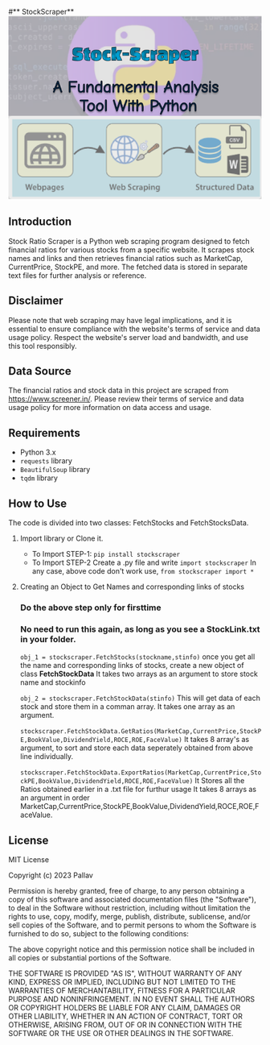 #** StockScraper**
![Alt Text](/main.png)
## Introduction
Stock Ratio Scraper is a Python web scraping program designed to fetch financial ratios for various stocks from a specific website. It scrapes stock names and links and then retrieves financial ratios such as MarketCap, CurrentPrice, StockPE, and more. The fetched data is stored in separate text files for further analysis or reference.


## Disclaimer
Please note that web scraping may have legal implications, and it is essential to ensure compliance with the website's terms of service and data usage policy. Respect the website's server load and bandwidth, and use this tool responsibly.

## Data Source
The financial ratios and stock data in this project are scraped from <https://www.screener.in/>. Please review their terms of service and data usage policy for more information on data access and usage.

## Requirements
- Python 3.x
- `requests` library
- `BeautifulSoup` library
- `tqdm` library

## How to Use
The code is divided into two classes: FetchStocks and FetchStocksData.

1. Import library or Clone it.
    - To Import STEP-1:
        `pip install stockscraper`
    - To Import STEP-2
        Create a .py file and write
        `import stockscraper`
        In any case, above code don't work use,
        `from stockscraper import *`

2. Creating an Object to Get Names and corresponding links of stocks 
    ### Do the above step only for firsttime
    ### No need to run this again, as long as you see a StockLink.txt in your folder.

    `obj_1 = stockscraper.FetchStocks(stockname,stinfo)`
    once you get all the name and corresponding links of stocks, create a new object of class **FetchStockData**
    It takes two arrays as an argument to store stock name and stockinfo

    `obj_2 = stockscraper.FetchStockData(stinfo)`
    This will get data of each stock and store them in a comman array.
    It takes one array as an argument.

    `stockscraper.FetchStockData.GetRatios(MarketCap,CurrentPrice,StockPE,BookValue,DividendYield,ROCE,ROE,FaceValue)`
    It takes 8 array's as argument, to sort and store each data seperately obtained from above line individually.

    `stockscraper.FetchStockData.ExportRatios(MarketCap,CurrentPrice,StockPE,BookValue,DividendYield,ROCE,ROE,FaceValue)`
    It Stores all the Ratios obtained earlier in a .txt file for furthur usage
    It takes 8 arrays as an argument in order MarketCap,CurrentPrice,StockPE,BookValue,DividendYield,ROCE,ROE,FaceValue.

## License
MIT License

Copyright (c) 2023 Pallav

Permission is hereby granted, free of charge, to any person obtaining a copy
of this software and associated documentation files (the "Software"), to deal
in the Software without restriction, including without limitation the rights
to use, copy, modify, merge, publish, distribute, sublicense, and/or sell
copies of the Software, and to permit persons to whom the Software is
furnished to do so, subject to the following conditions:

The above copyright notice and this permission notice shall be included in all
copies or substantial portions of the Software.

THE SOFTWARE IS PROVIDED "AS IS", WITHOUT WARRANTY OF ANY KIND, EXPRESS OR
IMPLIED, INCLUDING BUT NOT LIMITED TO THE WARRANTIES OF MERCHANTABILITY,
FITNESS FOR A PARTICULAR PURPOSE AND NONINFRINGEMENT. IN NO EVENT SHALL THE
AUTHORS OR COPYRIGHT HOLDERS BE LIABLE FOR ANY CLAIM, DAMAGES OR OTHER
LIABILITY, WHETHER IN AN ACTION OF CONTRACT, TORT OR OTHERWISE, ARISING FROM,
OUT OF OR IN CONNECTION WITH THE SOFTWARE OR THE USE OR OTHER DEALINGS IN THE
SOFTWARE.


